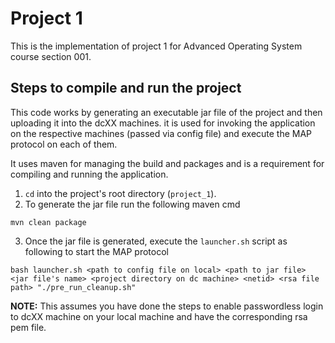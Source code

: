 # Project 1

This is the implementation of project 1 for Advanced Operating System course section 001.

## Steps to compile and run the project

This code works by generating an executable jar file of the project and then uploading it into the dcXX machines.
it is used for invoking the application on the respective machines (passed via config file) and execute the MAP protocol on each of them.

It uses maven for managing the build and packages and is a requirement for compiling and running the application.

1. `cd` into the project's root directory (`project_1`).
2. To generate the jar file run the following maven cmd
```
mvn clean package
```
3. Once the jar file is generated, execute the `launcher.sh` script as following to start the MAP protocol
```
bash launcher.sh <path to config file on local> <path to jar file> <jar file's name> <project directory on dc machine> <netid> <rsa file path> "./pre_run_cleanup.sh"
```

**NOTE:** This assumes you have done the steps to enable passwordless login to dcXX machine on your local machine and have the corresponding rsa pem file.

